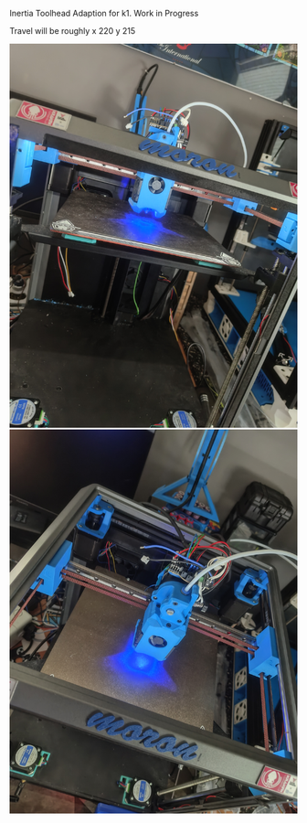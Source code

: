 Inertia Toolhead Adaption for k1. Work in Progress

Travel will be roughly x 220 y 215

![K1 Inertia Toolhead](https://github.com/Sesaita/BabyK1/blob/main/WIP%20Inertia%20Toolhead%20K1/IMG_20250828_154139582.jpg)
![K1 Inertia Toolhead](https://github.com/Sesaita/BabyK1/blob/main/WIP%20Inertia%20Toolhead%20K1/IMG_20250828_154150101.jpg)
